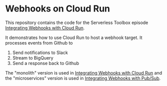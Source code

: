# Webhooks on Cloud Run

This repository contains the code for the Serverless Toolbox episode [Integrating Webhooks with Cloud Run](https://www.youtube.com/watch?v=53MCPoFr03E).

It demonstrates how to use Cloud Run to host a webhook target. It processes events from Github to 

1. Send notifications to Slack
2. Stream to BigQuery
3. Send a response back to Github

The "monolith" version is used in [Integrating Webhooks with Cloud Run](https://www.youtube.com/watch?v=53MCPoFr03E) and the "microservices" version is used in [Integrating Webhooks with Pub/Sub](https://www.youtube.com/watch?v=tsKZ_u_uIAs).
